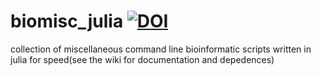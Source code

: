 # biomisc_julia [![DOI](https://zenodo.org/badge/DOI/10.5281/zenodo.4248190.svg)](https://doi.org/10.5281/zenodo.4248190)
collection of miscellaneous command line bioinformatic scripts written in julia for speed(see the wiki for documentation and depedences)
  
